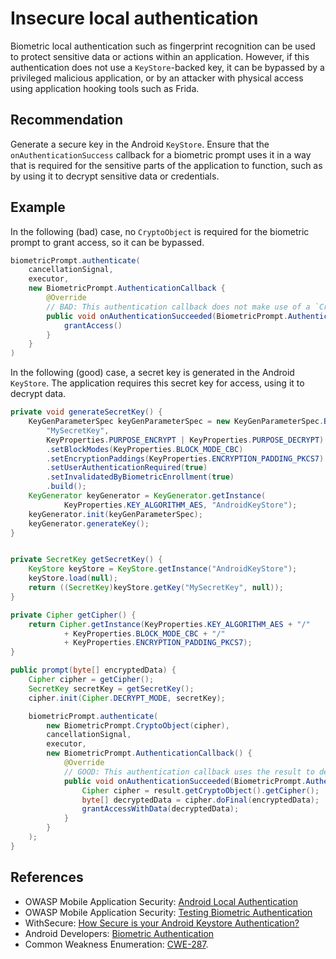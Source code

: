 # Insecure local authentication
Biometric local authentication such as fingerprint recognition can be used to protect sensitive data or actions within an application. However, if this authentication does not use a `KeyStore`-backed key, it can be bypassed by a privileged malicious application, or by an attacker with physical access using application hooking tools such as Frida.


## Recommendation
Generate a secure key in the Android `KeyStore`. Ensure that the `onAuthenticationSuccess` callback for a biometric prompt uses it in a way that is required for the sensitive parts of the application to function, such as by using it to decrypt sensitive data or credentials.


## Example
In the following (bad) case, no `CryptoObject` is required for the biometric prompt to grant access, so it can be bypassed.


```java
biometricPrompt.authenticate(
    cancellationSignal,
    executor,
    new BiometricPrompt.AuthenticationCallback {
        @Override
        // BAD: This authentication callback does not make use of a `CryptoObject` from the `result`.
        public void onAuthenticationSucceeded(BiometricPrompt.AuthenticationResult result) {
            grantAccess()
        }
    }
)
```
In the following (good) case, a secret key is generated in the Android `KeyStore`. The application requires this secret key for access, using it to decrypt data.


```java
private void generateSecretKey() {
    KeyGenParameterSpec keyGenParameterSpec = new KeyGenParameterSpec.Builder(
        "MySecretKey",
        KeyProperties.PURPOSE_ENCRYPT | KeyProperties.PURPOSE_DECRYPT)
        .setBlockModes(KeyProperties.BLOCK_MODE_CBC)
        .setEncryptionPaddings(KeyProperties.ENCRYPTION_PADDING_PKCS7)
        .setUserAuthenticationRequired(true)
        .setInvalidatedByBiometricEnrollment(true)
        .build();
    KeyGenerator keyGenerator = KeyGenerator.getInstance(
            KeyProperties.KEY_ALGORITHM_AES, "AndroidKeyStore");
    keyGenerator.init(keyGenParameterSpec);
    keyGenerator.generateKey();
}


private SecretKey getSecretKey() {
    KeyStore keyStore = KeyStore.getInstance("AndroidKeyStore");
    keyStore.load(null);
    return ((SecretKey)keyStore.getKey("MySecretKey", null));
}

private Cipher getCipher() {
    return Cipher.getInstance(KeyProperties.KEY_ALGORITHM_AES + "/"
            + KeyProperties.BLOCK_MODE_CBC + "/"
            + KeyProperties.ENCRYPTION_PADDING_PKCS7);
}

public prompt(byte[] encryptedData) {
    Cipher cipher = getCipher();
    SecretKey secretKey = getSecretKey();
    cipher.init(Cipher.DECRYPT_MODE, secretKey);

    biometricPrompt.authenticate(
        new BiometricPrompt.CryptoObject(cipher),
        cancellationSignal,
        executor,
        new BiometricPrompt.AuthenticationCallback() {
            @Override
            // GOOD: This authentication callback uses the result to decrypt some data.
            public void onAuthenticationSucceeded(BiometricPrompt.AuthenticationResult result) {
                Cipher cipher = result.getCryptoObject().getCipher();
                byte[] decryptedData = cipher.doFinal(encryptedData);
                grantAccessWithData(decryptedData);
            }
        }
    );
}
```

## References
* OWASP Mobile Application Security: [Android Local Authentication](https://mas.owasp.org/MASTG/Android/0x05f-Testing-Local-Authentication/)
* OWASP Mobile Application Security: [Testing Biometric Authentication](https://mas.owasp.org/MASTG/tests/android/MASVS-AUTH/MASTG-TEST-0018/)
* WithSecure: [How Secure is your Android Keystore Authentication?](https://labs.withsecure.com/publications/how-secure-is-your-android-keystore-authentication)
* Android Developers: [Biometric Authentication](https://developer.android.com/training/sign-in/biometric-auth)
* Common Weakness Enumeration: [CWE-287](https://cwe.mitre.org/data/definitions/287.html).
